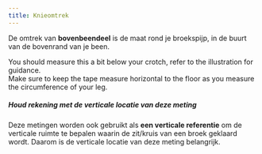 ```yaml
---
title: Knieomtrek
---
```


De omtrek van **bovenbeendeel** is de maat rond je broekspijp, in de buurt van de bovenrand van je been.

You should measure this a bit below your crotch, refer to the illustration for guidance.\
Make sure to keep the tape measure horizontal to the floor as you measure the circumference of your leg.

<Tip>

##### Houd rekening met de verticale locatie van deze meting

Deze metingen worden ook gebruikt als **een verticale referentie** om de verticale ruimte te bepalen waarin de zit/kruis van een broek geklaard wordt. Daarom is de verticale locatie van deze meting belangrijk.

</Tip>

